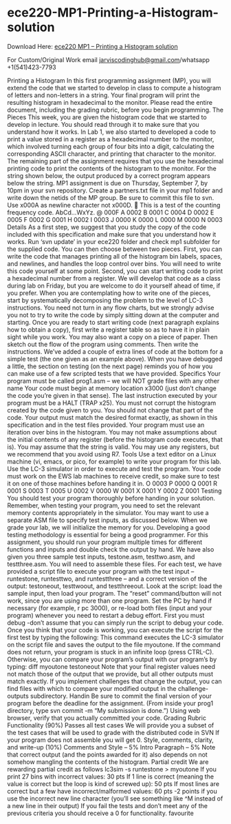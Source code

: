 # ece220-MP1-Printing-a-Histogram-solution

Download Here: [ece220 MP1 – Printing a Histogram solution](https://jarviscodinghub.com/assignment/mp1-printing-a-histogram-solution/)

For Custom/Original Work email jarviscodinghub@gmail.com/whatsapp +1(541)423-7793

Printing a Histogram
In this first programming assignment (MP), you will extend the code that we started to develop in class to compute a
histogram of letters and non-letters in a string. Your final program will print the resulting histogram in hexadecimal to the
monitor.
Please read the entire document, including the grading rubric, before you begin programming.
The Pieces
This week, you are given the histogram code that we started to develop in lecture. You should read through it to make sure
that you understand how it works. In Lab 1, we also started to developed a code to print a value stored in a register as a
hexadecimal number to the monitor, which involved turning each group of four bits into a digit, calculating the corresponding
ASCII character, and printing that character to the monitor. The remaining part of the assignment requires that you use the
hexadecimal printing code to print the contents of the histogram to the monitor. For the string shown below, the output
produced by a correct program appears below the string.
MP1 assignment is due on Thursday, September 7, by 10pm in your svn repository.
Create a partners.txt file in your mp1 folder and write down the netids of the MP group. Be sure to commit
this file to svn.
Use x000A as newline character not x000D.

This is a test of the counting frequency code. AbCd…WxYz.
@ 000F
A 0002
B 0001
C 0004
D 0002
E 0005
F 0002
G 0001
H 0002
I 0003
J 0000
K 0000
L 0000
M 0000
N 0003
Details
As a first step, we suggest that you study the copy of the code included with this specification and make sure that you
understand how it works. Run ‘svn update’ in your ece220 folder and check mp1 subfolder for the supplied code.
You can then choose between two pieces. First, you can write the code that manages printing all of the histogram bin labels,
spaces, and newlines, and handles the loop control over bins. You will need to write this code yourself at some point.
Second, you can start writing code to print a hexadecimal number from a register. We will develop that code as a class during
lab on Friday, but you are welcome to do it yourself ahead of time, if you prefer.
When you are contemplating how to write one of the pieces, start by systematically decomposing the problem to the level of
LC-3 instructions. You need not turn in any flow charts, but we strongly advise you not to try to write the code by simply sitting
down at the computer and starting.
Once you are ready to start writing code (next paragraph explains how to obtain a copy), first write a register table so as to
have it in plain sight while you work. You may also want a copy on a piece of paper. Then sketch out the flow of the program
using comments. Then write the instructions.
We’ve added a couple of extra lines of code at the bottom for a simple test (the one given as an example above). When you
have debugged a little, the section on testing (on the next page) reminds you of how you can make use of a few scripted
tests that we have provided.
Specifics
Your program must be called prog1.asm – we will NOT grade files with any other name
Your code must begin at memory location x3000 (just don’t change the code you’re given in that sense).
The last instruction executed by your program must be a HALT (TRAP x25).
You must not corrupt the histogram created by the code given to you. You should not change that part of the code.
Your output must match the desired format exactly, as shown in this specification and in the test files provided.
Your program must use an iteration over bins in the histogram.
You may not make assumptions about the initial contents of any register (before the histogram code executes, that is).
You may assume that the string is valid.
You may use any registers, but we recommend that you avoid using R7.
Tools
Use a text editor on a Linux machine (vi, emacs, or pico, for example) to write your program for this lab. Use the LC-3
simulator in order to execute and test the program. Your code must work on the EWS lab machines to receive credit, so
make sure to test it on one of those machines before handing it in.
O 0003
P 0000
Q 0001
R 0001
S 0003
T 0005
U 0002
V 0000
W 0001
X 0001
Y 0002
Z 0001
Testing
You should test your program thoroughly before handing in your solution. Remember, when testing your program, you need
to set the relevant memory contents appropriately in the simulator. You may want to use a separate ASM file to specify test
inputs, as discussed below. When we grade your lab, we will initialize the memory for you. Developing a good testing
methodology is essential for being a good programmer. For this assignment, you should run your program multiple times for
different functions and inputs and double check the output by hand.
We have also given you three sample test inputs, testone.asm, testtwo.asm, and testthree.asm. You will need to assemble
these files. For each test, we have provided a script file to execute your program with the test input –runtestone,
runtesttwo, and runtestthree – and a correct version of the output: testoneout, testtwoout, and testthreeout. Look at the script:
load the sample input, then load your program. The “reset” command/button will not work, since you are using more than one
program. Set the PC by hand if necessary (for example, r pc 3000), or re-load both files (input and your program) whenever
you need to restart a debug effort.
First you must debug -don’t assume that you can simply run the script to debug your code.
Once you think that your code is working, you can execute the script for the first test by typing the following:
This command executes the LC-3 simulator on the script file and saves the output to the file myoutone. If the command does
not return, your program is stuck in an infinite loop (press CTRL-C). Otherwise, you can compare your program’s output with
our program’s by typing: diff myoutone testoneout
Note that your final register values need not match those of the output that we provide, but all other outputs must match
exactly.
If you implement challenges that change the output, you can find files with which to compare your modified output in
the challenge-outputs subdirectory.
Handin
Be sure to commit the final version of your program before the deadline for the assignment. (From inside
your prog1 directory, type svn commit -m “My submission is done.”) Using web browser, verify that you actually committed
your code.
Grading Rubric
Functionality (90%)
Passes all test cases
We will provide you a subset of the test cases that will be used to grade with the distributed code in SVN
If your program does not assemble you will get 0.
Style, comments, clarity, and write-up (10%)
Comments and Style – 5%
Intro Paragraph – 5%
Note that correct output (and the points awarded for it) also depends on not somehow mangling the contents of the
histogram.
Partial credit
We are rewarding partial credit as follows
lc3sim -s runtestone > myoutone
If you print 27 bins with incorrect values: 30 pts
If 1 line is correct (meaning the value is correct but the loop is kind of screwed up): 50 pts
If most lines are correct but a few have incorrect/malformed values: 60 pts
-2 points if you use the incorrect new line character (you’ll see something like ^M instead of a new line in their output)
If you fail the tests and don’t meet any of the previous criteria you should receive a 0 for functionality.
favourite

